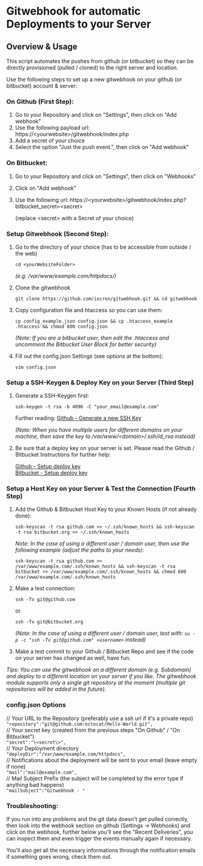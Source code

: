 # Gitwebhook for automatic Deployments to your Server

## Overview & Usage

This script automates the pushes from github (or bitbucket) so they can be directly provisioned (pulled / cloned) to the right server and location.

Use the following steps to set up a new gitwebhook on your github (or bitbucket) account & server:

### On Github (First Step):

1. Go to your Repository and click on "Settings", then click on "Add webhook"
2. Use the following payload url: https://\<yourwebsite\>/gitwebhook/index.php
3. Add a secret of your choice
4. Select the option "Just the push event.", then click on "Add webhook"

### On Bitbucket:

1. Go to your Repository and click on "Settings", then click on "Webhooks"
2. Click on "Add webhook"
3. Use the following url: https://\<yourwebsite\>/gitwebhook/index.php?bitbucket_secret=\<secret\> 

   (replace \<secret\> with a Secret of your choice)

### Setup Gitwebhook (Second Step):

1. Go to the directory of your choice (has to be accessible from outside / the web)
   ```
   cd <yourWebsiteFolder>
   ``` 
   *(e.g. /var/www/example.com/httpdocs/)*
2. Clone the gitwebhook
   ```
   git clone https://github.com/iocron/gitwebhook.git && cd gitwebhook
   ```
3. Copy configuration file and htaccess so you can use them:
   ```
   cp config_example.json config.json && cp .htaccess_example .htaccess && chmod 600 config.json
   ```

   *(Note: If you are a bitbucket user, then edit the .htaccess and uncomment the Bitbucket User Block for better security)*
4. Fill out the config.json Settings (see options at the bottom):
   ```
   vim config.json
   ``` 
   
### Setup a SSH-Keygen & Deploy Key on your Server (Third Step)
1. Generate a SSH-Keygen first:

   ```
   ssh-keygen -t rsa -b 4096 -C "your_email@example.com"
   ```
   
   Further reading: [Github - Generate a new SSH Key](https://help.github.com/articles/generating-a-new-ssh-key-and-adding-it-to-the-ssh-agent/)

   *(Note: When you have multiple users for different domains on your machine, then save the key to /var/www/\<domain\>/.ssh/id_rsa instead)*

2. Be sure that a deploy key on your server is set. Please read the Github / Bitbucket Instructions for further help: 

   [Github - Setup deploy key](https://developer.github.com/guides/managing-deploy-keys/#setup-2)<br>
   [Bitbucket - Setup deploy key](https://confluence.atlassian.com/bitbucket/use-deployment-keys-294486051.html)
   
### Setup a Host Key on your Server & Test the Connection (Fourth Step)

1. Add the Github & Bitbucket Host Key to your Known Hosts (if not already done): 
   ```
   ssh-keyscan -t rsa github.com >> ~/.ssh/known_hosts && ssh-keyscan -t rsa bitbucket.org >> ~/.ssh/known_hosts
   ```
   
   *Note: In the case of using a different user / domain user, then use the following example (adjust the paths to your needs):*
   ```
   ssh-keyscan -t rsa github.com >> /var/www/example.com/.ssh/known_hosts && ssh-keyscan -t rsa bitbucket >> /var/www/example.com/.ssh/known_hosts && chmod 600 /var/www/example.com/.ssh/known_hosts
   ```
2. Make a test connection: 

   ```
   ssh -Tv git@github.com
   ```
   
   or
   
   ```
   ssh -Tv git@bitbucket.org
   ```
   
   *(Note: In the case of using a different user / domain user, test with: `su -p -c "ssh -Tv git@github.com" <username>` instead)*
3. Make a test commit to your Github / Bitbucket Repo and see if the code on your server has changed as well, have fun.

*Tips:*
*You can use the gitwebhook on a different domain (e.g. Subdomain) and deploy to a different location on your server if you like. The gitwebhook module supports only a single git repository at the moment (multiple git repositories will be added in the future).*

### config.json Options

   // Your URL to the Repository (preferably use a ssh url if it's a private repo)<br>
   `"repository":"git@github.com:octocat/Hello-World.git",`<br>
   // Your secret key (created from the previous steps "On Github" / "On Bitbucket")<br>
   `"secret":"\<secret\>",`<br>
   // Your Deployment directory<br>
   `"deployDir":"/var/www/example.com/httpdocs",`<br>
   // Notifications about the deployment will be sent to your email (leave empty if none)<br>
   `"mail":"mail@example.com",`<br>
   // Mail Subject Prefix (the subject will be completed by the error type if anything bad happens)<br>
   `"mailSubject":"Gitwebhook - "`

### Troubleshooting:
If you run into any problems and the git data doesn't get pulled correctly, then look into the webhook section on github (Settings -> Webhooks) and click on the webhook, further below you'll see the "Recent Deliveries", you can inspect them and even trigger the events manually again if necessary.

You'll also get all the necessary informations through the notification emails if something goes wrong, check them out.
